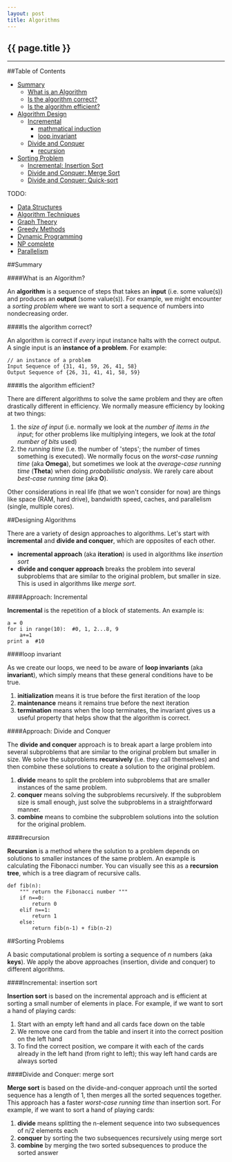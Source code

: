 ```yaml
---
layout: post
title: Algorithms
---
```


## {{ page.title }}

- - - -

##Table of Contents

*  [Summary](#summary)
    - [What is an Algorithm](#whatisalgorithm)
    - [Is the algorithm correct?](#algorithmcorrect)
    - [Is the algorithm efficient?](#algorithmefficient)
*  [Algorithm Design](#algorithmdesign)
    - [Incremental](#incremental)
        + [mathmatical induction](#mathmaticalinduction)
        + [loop invariant](#loopinvariant)
    - [Divide and Conquer](#divideandconquer)
        + [recursion](#recursion)
*  [Sorting Problem](#problemsorting)
    - [Incremental: Insertion Sort](#insertionsort)
    - [Divide and Conquer: Merge Sort](#mergesort)
    - [Divide and Conquer: Quick-sort](#mergesort)


TODO:

*  [Data Structures](#datastructures)
*  [Algorithm Techniques](#algorithmtechnique)
*  [Graph Theory](#graphtheory)
*  [Greedy Methods](#greedy)
*  [Dynamic Programming](#dynamicprogramming)
*  [NP complete](#npcomplete)
*  [Parallelism](#parallelism)


##<a id="summary">Summary</a>

####<a id="whatisalgorithm">What is an Algorithm?</a>

An __algorithm__ is a sequence of steps that takes an __input__ (i.e. some value(s)) and produces an __output__ (some value(s)).  For example, we might encounter a _sorting problem_ where we want to sort a sequence of numbers into nondecreasing order.

####<a id="algorithmcorrect">Is the algorithm correct?</a>

An algorithm is correct if _every_ input instance halts with the correct output.  A single input is an __instance of a problem__.  For example:

    // an instance of a problem
    Input Sequence of {31, 41, 59, 26, 41, 58}
    Output Sequence of {26, 31, 41, 41, 58, 59}  

####<a id="algorithmefficient">Is the algorithm efficient?</a>

There are different algorithms to solve the same problem and they are often drastically different in efficiency.  We normally measure efficiency by looking at two things:

1. the _size of input_ (i.e. normally we look at the _number of items in the input_; for other problems like multiplying integers, we look at the _total number of bits_ used)
2. the _running time_ (i.e. the number of 'steps'; the number of times something is executed).  We normally focus on the _worst-case running time_ (aka __Omega__), but sometimes we look at the _average-case running time_ (__Theta__) when doing _probabilistic analysis_.  We rarely care about _best-case running time_ (aka __O__).

Other considerations in real life (that we won't consider for now) are things like space (RAM, hard drive), bandwidth speed, caches, and parallelism (single, multiple cores).

##<a id="algorithmdesign">Designing Algorithms</a>

There are a variety of design approaches to algorithms.  Let's start with __incremental__ and __divide and conquer__, which are opposites of each other.

*  __incremental approach__ (aka __iteration__) is used in algorithms like _insertion sort_
*  __divide and conquer approach__ breaks the problem into several subproblems that are similar to the original problem, but smaller in size.  This is used in algorithms like _merge sort_.

####<a id="incremental">Approach: Incremental</a>

__Incremental__ is the repetition of a block of statements.  An example is:

    a = 0
    for i in range(10):  #0, 1, 2...8, 9
        a+=1
    print a  #10

####<a id="loopinvariant">loop invariant</a>

As we create our loops, we need to be aware of __loop invariants__ (aka __invariant__), which simply means that these general conditions have to be true.

1. __initialization__ means it is true before the first iteration of the loop
2. __maintenance__ means it remains true before the next iteration
3. __termination__ means when the loop terminates, the invariant gives us a useful property that helps show that the algorithm is correct.

####<a id="divideandconquer">Approach: Divide and Conquer</a>

The __divide and conquer__ approach is to break apart a large problem into several subproblems that are similar to the original problem but smaller in size.  We solve the subproblems __recursively__ (i.e. they call themselves) and then combine these solutions to create a solution to the original problem.

1. __divide__ means to split the problem into subproblems that are smaller instances of the same problem.
2. __conquer__ means solving the subproblems recursively.  If the subproblem size is small enough, just solve the subproblems in a straightforward manner.
3. __combine__ means to combine the subproblem solutions into the solution for the original problem.

####<a id="recursion">recursion</a>

__Recursion__ is a method where the solution to a problem depends on solutions to smaller instances of the same problem.  An example is calculating the Fibonacci number.  You can visually see this as a __recursion tree__, which is a tree diagram of recursive calls.

    def fib(n):
        """ return the Fibonacci number """
        if n==0:
            return 0
        elif n==1:
            return 1
        else:
            return fib(n-1) + fib(n-2)

##<a id="problemsorting">Sorting Problems</a>

A basic computational problem is sorting a sequence of _n_ numbers (aka __keys__).  We apply the above approaches (insertion, divide and conquer) to different algorithms.

####<a id="insertionsort">Incremental: insertion sort</a>

__Insertion sort__ is based on the incremental approach and is efficient at sorting a small number of elements in place.  For example, if we want to sort a hand of playing cards:

1. Start with an empty left hand and all cards face down on the table
2. We remove one card from the table and insert it into the correct position on the left hand
3. To find the correct position, we compare it with each of the cards already in the left hand (from right to left); this way left hand cards are always sorted

####<a id="quicksort">Divide and Conquer: merge sort</a>

__Merge sort__ is based on the divide-and-conquer approach until the sorted sequence has a length of 1, then merges all the sorted sequences together.  This approach has a faster _worst-case running time_ than insertion sort.  For example, if we want to sort a hand of playing cards:

1. __divide__ means splitting the n-element sequence into two subsequences of n/2 elements each
2. __conquer__ by sorting the two subsequences recursively using merge sort
3. __combine__ by merging the two sorted subsequences to produce the sorted answer

